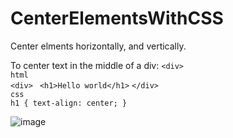 # CenterElementsWithCSS
Center elments horizontally, and vertically.

To center text in the middle of a div: `<div>` <br>
`html` <br>
`<div>`
 ` <h1>Hello world</h1>`
`</div>` <br>
`css` <br>
`h1 { text-align: center; }` <br>



![image](https://github.com/nafizjiwa/CenterElementsWithCSS/assets/56348190/a2a492c3-df59-4211-abf8-afa02cf85bfb)

